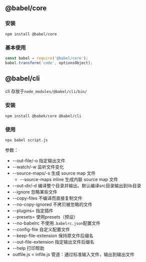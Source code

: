 ## @babel/core
### 安装
````
npm install @babel/core
````

### 基本使用
````javascript
const babel = require('@babel/core');
babel.transform('code', optionsObject);
````

## @babel/cli
cli 存放于````node_modules/@babel/cli/bin/````

### 安装
````
npm install @babek/core @babel/cli
````

### 使用
````
npx babel script.js
````

参数：
* --out-file/-o 指定输出文件
* --watch/-w 监听文件变化
* --source-maps/-s 生成 source map 文件
  * --source-maps inline 生成内联 source map 文件
* --out-dir/-d 编译整个目录并输出。默认编译src目录输出到lib目录
* --ignore 忽略某些文件
* --copy-files 不编译而直接复制文件
* --no-copy-ignored 不拷贝被忽略的文件
* --plugins= 指定插件
* --presets= 使用presets（预设）
* --no-babelrc 不使用````.babelrc.json````配置文件
* --config-file 自定义配置文件
* --keep-file-extension 保持原文件后缀名
* --out-file-extension 指定输出文件后缀名
* --help 打印帮助
* outfile.js \< infile.js 管道：通过标准输入文件，输出到输出文件










